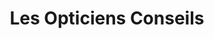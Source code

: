 ---
title: "Les Opticiens Conseils"
url: /rouen/les-opticiens-conseils-avenue-de-bretagne/
shop: opticien
---